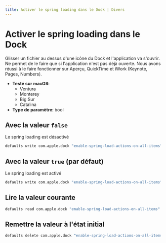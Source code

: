 ```yaml
---
title: Activer le spring loading dans le Dock | Divers
---
```


# Activer le spring loading dans le Dock

Glisser un fichier au dessus d'une icône du Dock et l'application va s'ouvrir. Ne permet de le faire que si l'application n'est pas déjà ouverte. Nous avons réussi à le faire fonctionner sur Aperçu, QuickTime et iWork (Keynote, Pages, Numbers).

<!-- break lists -->

- **Testé sur macOS**:
  - Ventura
  - Monterey
  - Big Sur
  - Catalina
- **Type de paramètre**: bool

## Avec la valeur `false`

Le spring loading est désactivé

```bash
defaults write com.apple.dock "enable-spring-load-actions-on-all-items" -bool "false" && killall Dock
```

## Avec la valeur `true` (par défaut)

Le spring loading est activé

```bash
defaults write com.apple.dock "enable-spring-load-actions-on-all-items" -bool "true" && killall Dock
```

## Lire la valeur courante

```bash
defaults read com.apple.dock "enable-spring-load-actions-on-all-items"
```

## Remettre la valeur à l'état initial

```bash
defaults delete com.apple.dock "enable-spring-load-actions-on-all-items" && killall Dock
```
